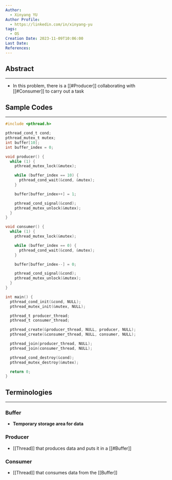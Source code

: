 ```yaml
---
Author:
  - Xinyang YU
Author Profile:
  - https://linkedin.com/in/xinyang-yu
tags:
  - OS
Creation Date: 2023-11-09T10:06:00
Last Date: 
References:
---
```

## Abstract
---
- In this problem, there is a [[#Producer]] collaborating with [[#Consumer]] to carry out a task


## Sample Codes
---
```c
#include <pthread.h>

pthread_cond_t cond;
pthread_mutex_t mutex;
int buffer[10];
int buffer_index = 0;

void producer() {
  while (1) {
    pthread_mutex_lock(&mutex);

    while (buffer_index == 10) {
      pthread_cond_wait(&cond, &mutex);
    }

    buffer[buffer_index++] = 1;

    pthread_cond_signal(&cond);
    pthread_mutex_unlock(&mutex);
  }
}

void consumer() {
  while (1) {
    pthread_mutex_lock(&mutex);

    while (buffer_index == 0) {
      pthread_cond_wait(&cond, &mutex);
    }

    buffer[buffer_index--] = 0;

    pthread_cond_signal(&cond);
    pthread_mutex_unlock(&mutex);
  }
}

int main() {
  pthread_cond_init(&cond, NULL);
  pthread_mutex_init(&mutex, NULL);

  pthread_t producer_thread;
  pthread_t consumer_thread;

  pthread_create(&producer_thread, NULL, producer, NULL);
  pthread_create(&consumer_thread, NULL, consumer, NULL);

  pthread_join(producer_thread, NULL);
  pthread_join(consumer_thread, NULL);

  pthread_cond_destroy(&cond);
  pthread_mutex_destroy(&mutex);

  return 0;
}

```


## Terminologies
---
### Buffer
- **Temporary storage area for data**
### Producer
- [[Thread]] that produces data and puts it in a [[#Buffer]]
### Consumer
- [[Thread]] that consumes data from the [[Buffer]]